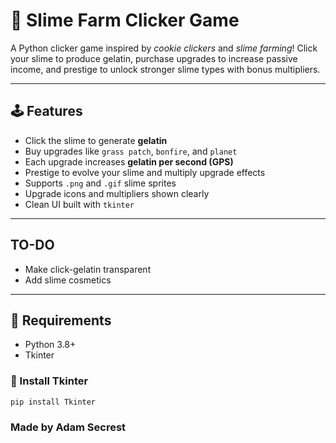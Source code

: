 # 🧪 Slime Farm Clicker Game

A Python clicker game inspired by *cookie clickers* and *slime farming*! Click your slime to produce gelatin, purchase upgrades to increase passive income, and prestige to unlock stronger slime types with bonus multipliers.

---

## 🕹️ Features

- Click the slime to generate **gelatin**
- Buy upgrades like `grass patch`, `bonfire`, and `planet`
- Each upgrade increases **gelatin per second (GPS)**
- Prestige to evolve your slime and multiply upgrade effects
- Supports `.png` and `.gif` slime sprites
- Upgrade icons and multipliers shown clearly
- Clean UI built with `tkinter`

---
## TO-DO
- Make click-gelatin transparent
- Add slime cosmetics
---
## 🧰 Requirements

- Python 3.8+
- Tkinter

### 🔧 Install Tkinter

```bash
pip install Tkinter
```

### Made by Adam Secrest
